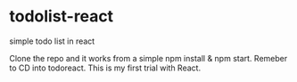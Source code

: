 # todolist-react
simple todo list in react

Clone the repo and it works from a simple npm install & npm start. Remeber to CD into todoreact. This is my first trial with React.

